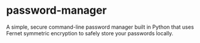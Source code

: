 # password-manager
A simple, secure command-line password manager built in Python that uses Fernet symmetric encryption to safely store your passwords locally.
